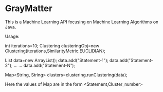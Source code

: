 # GrayMatter
This is a Machine Learning API focusing on Machine Learning Algorithms on Java.

Usage:

int iterations=10;
Clustering clusteringObj=new Clustering(iterations,SimilarityMetric.EUCLIDIAN);

List<String> data=new ArrayList<String>();
data.add("Statement-1");
data.add("Statement-2");
...
...
data.add("Statement-N");

Map<String, String> clusters=clustering.runClustering(data);

Here the values of Map are in the form <Statement,Cluster_number>

